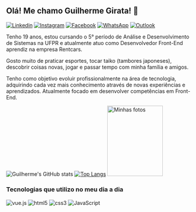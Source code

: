 ## Olá! Me chamo Guilherme Girata! 👋

[![Linkedin](https://img.shields.io/badge/LinkedIn-0077B5?style=for-the-badge&logo=linkedin&logoColor=white)](https://www.linkedin.com/in/guilhermegirata/) [![Instagram](https://img.shields.io/badge/Instagram-E4405F?style=for-the-badge&logo=instagram&logoColor=white)](https://www.instagram.com/guilherme_girata/) [![Facebook](https://img.shields.io/badge/Facebook-1877F2?style=for-the-badge&logo=facebook&logoColor=white)](https://www.facebook.com/guilherme.girata/) [![WhatsApp](https://img.shields.io/badge/WhatsApp-25D366?style=for-the-badge&logo=whatsapp&logoColor=white)](https://whatsa.me/5541996539417) [![Outlook](https://img.shields.io/badge/Microsoft_Outlook-0078D4?style=for-the-badge&logo=microsoft-outlook&logoColor=white)](mailto:guilherme_girata@hotmail.com?subject=Vi%20seu%20Github!&body=Ol%C3%A1%20Guilherme%2C%20tudo%20bem%3F%0D%0A%0D%0AVi%20seu%20GitHub%20e%20gostaria%20de%20entrar%20em%20contato!) 

Tenho 19 anos, estou cursando o 5° período de Análise e Desenvolvimento de Sistemas na UFPR e atualmente atuo como Desenvolvedor Front-End aprendiz na empresa Rentcars.

Gosto muito de praticar esportes, tocar taiko (tambores japoneses), descobrir coisas novas, jogar e passar tempo com minha família e amigos.

Tenho como objetivo evoluir profissionalmente na área de tecnologia, adquirindo cada vez mais conhecimento através de novas experiências e aprendizados. Atualmente focado em desenvolver competências em Front-End.




![Guilherme's GitHub stats](https://github-readme-stats.vercel.app/api?username=GuilhermeGirata&show_icons=true&theme=transparent&line_height=24) [![Top Langs](https://github-readme-stats.vercel.app/api/top-langs/?username=GuilhermeGirata&layout=compact&langs_count=8&theme=transparent)](https://github.com/GuilhermeGirata/github-readme-stats) <img src="https://i.picasion.com/pic92/bb8444f863cf9f0b4963d0fc313a6de1.gif" width="150" height="190" border="0" alt="Minhas fotos"/>
</div>

### Tecnologias que utilizo no meu dia a dia

<div style="display: inline_block">
    <img align="center" alt="vue.js" src="https://img.shields.io/badge/Vue.js-35495E?style=for-the-badge&logo=vue.js&logoColor=4FC08D" />
    <img align="center" alt="html5" src="https://img.shields.io/badge/HTML5-E34F26?style=for-the-badge&logo=html5&logoColor=white" />
    <img align="center" alt="css3" src="https://img.shields.io/badge/CSS3-1572B6?style=for-the-badge&logo=css3&logoColor=white" />
    <img align="center" alt="JavaScript" src="https://img.shields.io/badge/JavaScript-F7DF1E?style=for-the-badge&logo=javascript&logoColor=black" />
</div>
